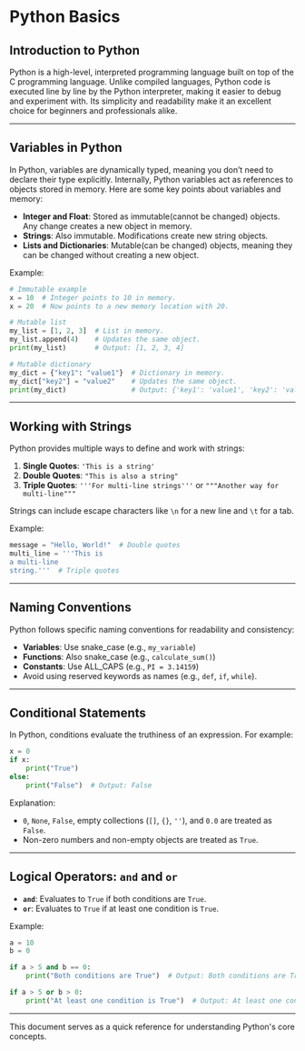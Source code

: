 # **Python Basics**

## **Introduction to Python**  
Python is a high-level, interpreted programming language built on top of the C programming language. Unlike compiled languages, Python code is executed line by line by the Python interpreter, making it easier to debug and experiment with. Its simplicity and readability make it an excellent choice for beginners and professionals alike.

---

## **Variables in Python**  
In Python, variables are dynamically typed, meaning you don’t need to declare their type explicitly. Internally, Python variables act as references to objects stored in memory. Here are some key points about variables and memory:

- **Integer and Float**: Stored as immutable(cannot be changed) objects. Any change creates a new object in memory.
- **Strings**: Also immutable. Modifications create new string objects.
- **Lists and Dictionaries**: Mutable(can be changed) objects, meaning they can be changed without creating a new object.

Example:
```python
# Immutable example
x = 10  # Integer points to 10 in memory.
x = 20  # Now points to a new memory location with 20.

# Mutable list
my_list = [1, 2, 3]  # List in memory.
my_list.append(4)    # Updates the same object.
print(my_list)       # Output: [1, 2, 3, 4]

# Mutable dictionary
my_dict = {"key1": "value1"}  # Dictionary in memory.
my_dict["key2"] = "value2"    # Updates the same object.
print(my_dict)                # Output: {'key1': 'value1', 'key2': 'value2'}
```

---

## **Working with Strings**  
Python provides multiple ways to define and work with strings:

1. **Single Quotes**: `'This is a string'`
2. **Double Quotes**: `"This is also a string"`
3. **Triple Quotes**: `'''For multi-line strings'''` or `"""Another way for multi-line"""`

Strings can include escape characters like `\n` for a new line and `\t` for a tab.  

Example:
```python
message = "Hello, World!"  # Double quotes
multi_line = '''This is
a multi-line
string.'''  # Triple quotes
```

---

## **Naming Conventions**  
Python follows specific naming conventions for readability and consistency:

- **Variables**: Use snake_case (e.g., `my_variable`)
- **Functions**: Also snake_case (e.g., `calculate_sum()`)
- **Constants**: Use ALL_CAPS (e.g., `PI = 3.14159`)
- Avoid using reserved keywords as names (e.g., `def`, `if`, `while`).

---

## **Conditional Statements**  
In Python, conditions evaluate the truthiness of an expression. For example:

```python
x = 0
if x:
    print("True")
else:
    print("False")  # Output: False
```

Explanation:  
- `0`, `None`, `False`, empty collections (`[]`, `{}`, `''`), and `0.0` are treated as `False`. 
- Non-zero numbers and non-empty objects are treated as `True`.

---

## **Logical Operators: `and` and `or`**  
- **`and`**: Evaluates to `True` if both conditions are `True`.
- **`or`**: Evaluates to `True` if at least one condition is `True`.

Example:
```python
a = 10
b = 0

if a > 5 and b == 0:
    print("Both conditions are True")  # Output: Both conditions are True

if a > 5 or b > 0:
    print("At least one condition is True")  # Output: At least one condition is True
```

---

This document serves as a quick reference for understanding Python's core concepts.